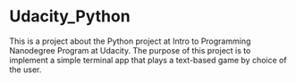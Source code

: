 # Udacity_Python

This is a project about the Python project at Intro to Programming Nanodegree Program at Udacity.
The purpose of this project is to implement a simple terminal app that plays a text-based game by choice of the user.
